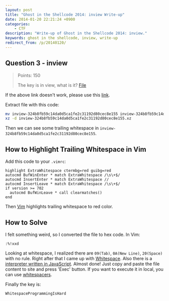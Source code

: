 ```yaml
---
layout: post
title: "Ghost in the Shellcode 2014: inview Write-up"
date: 2014-01-20 22:21:24 +0900
categories:
    - CTF
description: "Write-up of Ghost in the Shellcode 2014: inview."
keywords: ghost in the shellcode, inview, write-up
redirect_from: /p/20140120/
---
```


## <a id="question-3-inview"></a>Question 3 - inview

> Points: 150
>
> The key is in view, what is it? [File][]

[File]: https://2014.ghostintheshellcode.com/inview-324b8fb59c14da0d5ca1fe2c31192d80cec8e155

If the above link doesn't work, please use this [link][].

[link]: /downloads/2014/01/20/inview-324b8fb59c14da0d5ca1fe2c31192d80cec8e155

Extract file with this code:

``` sh
mv inview-324b8fb59c14da0d5ca1fe2c31192d80cec8e155 inview-324b8fb59c14da0d5ca1fe2c31192d80cec8e155.xz
xz -d inview-324b8fb59c14da0d5ca1fe2c31192d80cec8e155.xz
```

Then we can see some trailing whitespace in `inview-324b8fb59c14da0d5ca1fe2c31192d80cec8e155`.

## <a id="how-to-highlight-trailing-whitespace-in-vim"></a>How to Highlight Trailing Whitespace in Vim

Add this code to your `.vimrc`:

``` vim
highlight ExtraWhitespace ctermbg=red guibg=red
autocmd BufWinEnter * match ExtraWhitespace /\s\+$/
autocmd InsertEnter * match ExtraWhitespace //
autocmd InsertLeave * match ExtraWhitespace /\s\+$/
if version >= 702
  autocmd BufWinLeave * call clearmatches()
end
```

Then [Vim] highlights trailing whitespace to red color.

[Vim]: http://www.vim.org

## <a id="how-to-solve"></a>How to Solve

I felt something weird, so I converted the file to hex code. In Vim:

    :%!xxd

Looking at whitespace, I realized there are `09(Tab)`, `0A(New Line)`, `20(Space)` with no rule. Right after that I came up with [Whitespace][]. Also there is a [interpreter written in JavaScript][]. Almost done! Just copy and paste the file content to site and press 'Exec' button. If you want to execute it in local, you can use [whitespacers][].

[Whitespace]: https://en.wikipedia.org/wiki/Whitespace_(programming_language)
[interpreter written in JavaScript]: http://ws2js.luilak.net/interpreter.html
[whitespacers]: https://github.com/hostilefork/whitespacers

Finally the key is:

    WhitespaceProgrammingIsHard
